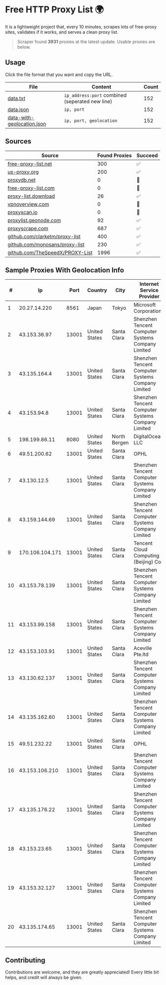 
# Free HTTP Proxy List 🌍

It is a lightweight project that, every 10 minutes, scrapes lots of free-proxy sites, validates if it works, and serves a clean proxy list.


> Scraper found **3931** proxies at the latest update. Usable proxies are below.

## Usage

Click the file format that you want and copy the URL.


|File|Content|Count|
|----|-------|-----|
|[data.txt](https://raw.githubusercontent.com/themiralay/Proxy-List-World/master/data.txt)|`ip_address:port` combined (seperated new line)|152|
|[data.json](https://raw.githubusercontent.com/themiralay/Proxy-List-World/master/data.json)|`ip, port`|152|
|[data-with-geolocation.json](https://raw.githubusercontent.com/themiralay/Proxy-List-World/master/data-with-geolocation.json)|`ip, port, geolocation`|152|

## Sources

|Source|Found Proxies|Succeed|
|------|-------------|-------|
|[free-proxy-list.net](https://free-proxy-list.net)|300|✅|
|[us-proxy.org](https://www.us-proxy.org)|200|✅|
|[proxydb.net](http://proxydb.net)|0|🚫|
|[free-proxy-list.com](https://free-proxy-list.com/?page=&port=&type%5B%5D=http&type%5B%5D=https&up_time=0&search=Search)|0|🚫|
|[proxy-list.download](https://www.proxy-list.download/HTTP)|26|✅|
|[vpnoverview.com](https://vpnoverview.com/privacy/anonymous-browsing/free-proxy-servers)|0|🚫|
|[proxyscan.io](https://www.proxyscan.io)|0|🚫|
|[proxylist.geonode.com](https://proxylist.geonode.com/api/proxy-list?limit=300&page=1&sort_by=lastChecked&sort_type=desc&protocols=http,https)|92|✅|
|[proxyscrape.com](https://api.proxyscrape.com/v2/?request=displayproxies&protocol=http&timeout=10000&country=all&ssl=all&anonymity=all)|687|✅|
|[github.com/clarketm/proxy-list](https://raw.githubusercontent.com/clarketm/proxy-list/master/proxy-list-raw.txt)|400|✅|
|[github.com/monosans/proxy-list](https://raw.githubusercontent.com/monosans/proxy-list/main/proxies/http.txt)|230|✅|
|[github.com/TheSpeedX/PROXY-List](https://raw.githubusercontent.com/TheSpeedX/PROXY-List/master/http.txt)|1996|✅|


## Sample Proxies With Geolocation Info

|#|Ip|Port|Country|City|Internet Service Provider|
|-|--|----|-------|----|-------------------------|
|1|20.27.14.220|8561|Japan|Tokyo|Microsoft Corporation|
|2|43.153.36.97|13001|United States|Santa Clara|Shenzhen Tencent Computer Systems Company Limited|
|3|43.135.164.4|13001|United States|Santa Clara|Shenzhen Tencent Computer Systems Company Limited|
|4|43.153.94.8|13001|United States|Santa Clara|Shenzhen Tencent Computer Systems Company Limited|
|5|198.199.86.11|8080|United States|North Bergen|DigitalOcean, LLC|
|6|49.51.200.62|13001|United States|Santa Clara|OPHL|
|7|43.130.12.5|13001|United States|Santa Clara|Shenzhen Tencent Computer Systems Company Limited|
|8|43.159.144.69|13001|United States|Santa Clara|Shenzhen Tencent Computer Systems Company Limited|
|9|170.106.104.171|13001|United States|Santa Clara|Tencent Cloud Computing (Beijing) Co|
|10|43.153.78.139|13001|United States|Santa Clara|Shenzhen Tencent Computer Systems Company Limited|
|11|43.153.99.158|13001|United States|Santa Clara|Shenzhen Tencent Computer Systems Company Limited|
|12|43.153.103.91|13001|United States|Santa Clara|Aceville Pte.ltd|
|13|43.130.62.137|13001|United States|Santa Clara|Shenzhen Tencent Computer Systems Company Limited|
|14|43.135.162.60|13001|United States|Santa Clara|Shenzhen Tencent Computer Systems Company Limited|
|15|49.51.232.22|13001|United States|Santa Clara|OPHL|
|16|43.153.106.210|13001|United States|Santa Clara|Shenzhen Tencent Computer Systems Company Limited|
|17|43.135.176.22|13001|United States|Santa Clara|Shenzhen Tencent Computer Systems Company Limited|
|18|43.153.23.65|13001|United States|Santa Clara|Shenzhen Tencent Computer Systems Company Limited|
|19|43.153.32.127|13001|United States|Santa Clara|Shenzhen Tencent Computer Systems Company Limited|
|20|43.135.174.65|13001|United States|Santa Clara|Shenzhen Tencent Computer Systems Company Limited|



## Contributing

Contributions are welcome, and they are greatly appreciated! Every
little bit helps, and credit will always be given.

